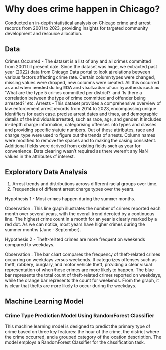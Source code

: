 # Why does crime happen in Chicago?

Conducted an in-depth statistical analysis on Chicago crime and arrest records from 2001 to 2023, providing insights for targeted community development and resource allocation.

## Data
Crimes Occurred - The dataset is a list of any and all crimes committed from 2001 till present date. Since the dataset was huge, we extracted past year (2022) data from Chicago Data portal to look at relations between various factors affecting crime rate. Certain column types were changed, missing values were dropped, new columns were created. All this occurred as and when needed during EDA and visulization of our hypothesis such as 'What are the type 5 crimes committed per district?' and 'Is there a correlation between the type of crime committed and offender being arrested?' etc.
Arrests - This dataset provides a comprehensive overview of law enforcement arrest records from 2014 to 2023, encompassing unique identifiers for each case, precise arrest dates and times, and demographic details of the individuals arrested, such as race, age, and gender. It includes in-depth charge information, categorising offenses into types and classes and providing specific statute numbers. Out of these attributes, race and charge_type were used to figure out the trends of arrests. Column names were modified to remove the spaces and to making the casing consistent. Additional fields were derived from existing fields such as year for convenience. Data cleaning wasn’t required as there weren’t any NaN values in the attributes of interest.

## Exploratory Data Analysis
1. Arrest trends and distributions across different racial groups over time.
2. Frequencies of different arrest charge types over the years.

Hypothesis 1 - Most crimes happen during the summer months.

Observation : This line graph illustrates the number of crimes reported each month over several years, with the overall trend denoted by a continuous line. The highest crime count in a month for an year is clearly marked by a red dot. As we can notice, most years have higher crimes during the summer months (June - September).

Hypothesis 2 - Theft-related crimes are more frequent on weekends compared to weekdays.

Observation : The bar chart compares the frequency of theft-related crimes occurring on weekdays versus weekends. It categorizes offenses such as theft, robbery, burglary, and motor vehicle theft, providing a clear visual representation of when these crimes are more likely to happen. The blue bar represents the total count of theft-related crimes reported on weekdays, while the orange bar represents the count for weekends. From the graph, it is clear that thefts are more likely to occur during the weekdays.

## Machine Learning Model
### Crime Type Prediction Model Using RandomForest Classifier
This machine learning model is designed to predict the primary type of crime based on three key features: the hour of the crime, the district where the crime occurred, and a grouped category of the location description. The model employs a RandomForest Classifier for the classification task.


